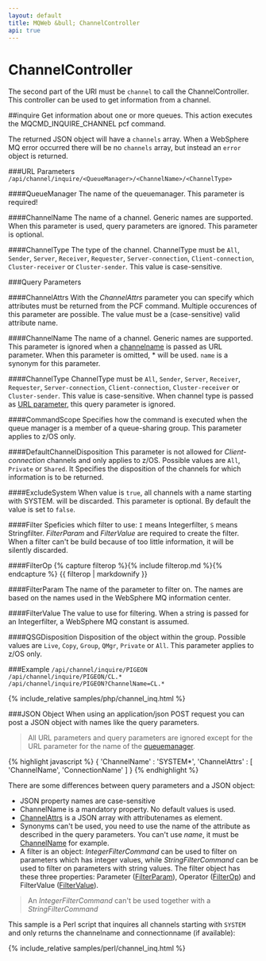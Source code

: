 ```yaml
---
layout: default
title: MQWeb &bull; ChannelController
api: true
---
```

ChannelController
=================

The second part of the URI must be `channel` to call the ChannelController.
This controller can be used to get information from a channel.

##<a name="inquire"></a>inquire
Get information about one or more queues. This action executes the 
MQCMD_INQUIRE_CHANNEL pcf command.

The returned JSON object will have a `channels` array. When a WebSphere MQ 
error occurred there will be no `channels` array, but instead an `error` 
object is returned.

###<a name="inquireURL"></a>URL Parameters
`/api/channel/inquire/<QueueManager>/<ChannelName>/<ChannelType>`

####<a name="inquireURLQueueManager"></a>QueueManager
The name of the queuemanager. This parameter is required!

####<a name="inquireURLChannelName"></a>ChannelName
The name of a channel. Generic names are supported. When this parameter is used, 
query parameters are ignored. This parameter is optional.

####<a name="inquireURLChannelType"></a>ChannelType
The type of the channel. ChannelType must be `All`, `Sender`, `Server`, 
`Receiver`, `Requester`, `Server-connection`, `Client-connection`, 
`Cluster-receiver` or `Cluster-sender`. This value is case-sensitive.

###<a name="inquireQuery"></a>Query Parameters

####<a name="inquireQueryChannelAttrs"></a>ChannelAttrs
With the *ChannelAttrs* parameter you can specify which attributes must be 
returned from the PCF command. Multiple occurences of this parameter are 
possible. The value must be a (case-sensitive) valid attribute name.

####<a name="inquireQueryChannelName"></a>ChannelName
The name of a channel. Generic names are supported. This parameter is ignored 
when a [channelname](#inquireURLChannelName) is passed as URL parameter. When 
this parameter is omitted, * will be used. `name` is a synonym for this 
parameter.

####<a name="inquireQueryChannelType"></a>ChannelType
ChannelType must be `All`, `Sender`, `Server`, `Receiver`, `Requester`, 
`Server-connection`, `Client-connection`, `Cluster-receiver` or
`Cluster-sender`. This value is case-sensitive. When channel type is passed as 
[URL parameter](#inquireURLChannelType), this query parameter is ignored.

####<a name="inquireQueryCommandScope"></a>CommandScope
Specifies how the command is executed when the queue manager is a member of a 
queue-sharing group. This parameter applies to z/OS only.

####<a name="inquireQueryDefaultChannelDisposition"></a>DefaultChannelDisposition
This parameter is not allowed for *Client-connection* channels and only applies
to z/OS. Possible values are `All`, `Private` or `Shared`. It Specifies the 
disposition of the channels for which information is to be returned.

####<a name="inquiryQueryExcludeSystem"></a>ExcludeSystem
When value is `true`, all channels with a name starting with SYSTEM. will be 
discarded. This parameter is optional. By default the value is set to `false`.

####<a name="inquireQueryFilter"></a>Filter
Speficies which filter to use: `I` means Integerfilter, `S` means Stringfilter.
*FilterParam* and *FilterValue* are required to create the filter. When a 
filter can't be build because of too little information, it will be silently 
discarded.

####<a name="inquireQueryFilterOp"></a>FilterOp
{% capture filterop %}{% include filterop.md %}{% endcapture %}
{{ filterop | markdownify }}

####<a name="inquireQueryFilterParam"></a>FilterParam
The name of the parameter to filter on. The names are based on the names used 
in the WebSphere MQ information center.

####<a name="inquireQueryFilterValue"></a>FilterValue
The value to use for filtering. When a string is passed for an Integerfilter, 
a WebSphere MQ constant is assumed.

####<a name="inquireQueryQSGDisposition"></a>QSGDisposition
Disposition of the object within the group. Possible values are `Live`, `Copy`, 
`Group`, `QMgr`, `Private` or `All`. This parameter applies to z/OS only.

###<a name="inquireExample"></a>Example
`/api/channel/inquire/PIGEON`  
`/api/channel/inquire/PIGEON/CL.*`  
`/api/channel/inquire/PIGEON?ChannelName=CL.*`

{% include_relative samples/php/channel_inq.html %}

###<a name="inquireJSON"></a>JSON Object
When using an application/json POST request you can post a JSON object with 
names like the query parameters.

> All URL parameters and query parameters are ignored except for the URL 
> parameter for the name of the [queuemanager](#inquireUrlQueueManager).

{% highlight javascript %}
    {
      'ChannelName' : 'SYSTEM*',
      'ChannelAttrs' : [
        'ChannelName',
        'ConnectionName'
      ]
    }
{% endhighlight %}

There are some differences between query parameters and a JSON object:

+ JSON property names are case-sensitive
+ ChannelName is a mandatory property. No default values is used.
+ [ChannelAttrs](#inquireQueryChannelAttrs) is a JSON array with attributenames 
  as element.
+ Synonyms can't be used, you need to use the name of the attribute
  as described in the query parameters. You can't use *name*, it must be 
  [ChannelName](#inquireQueryChannelName) for example.
+ A filter is an object: *IntegerFilterCommand* can be used to filter on 
  parameters which has integer values, while *StringFilterCommand* can be used 
  to filter on parameters with string values. The filter object has these 
  three properties: Parameter ([FilterParam](#inquireQueryFilterParam)), 
  Operator ([FilterOp](#inquireQueryFilterOp)) and FilterValue 
  ([FilterValue](#inquireQueryFilterValue)).

> An *IntegerFilterCommand* can't be used together with a *StringFilterCommand*

This sample is a Perl script that inquires all channels starting with `SYSTEM`
and only returns the channelname and connectionname (if available):

{% include_relative samples/perl/channel_inq.html %}

